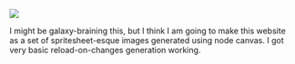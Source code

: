 ![](https://db-feed.s3.amazonaws.com/legacy/gif_2020_05_15_16_55_49@2x-1589576358755.gif)

I might be galaxy-braining this, but I think I am going to make this website as a set of spritesheet-esque images generated using node canvas. I got very basic reload-on-changes generation working.
